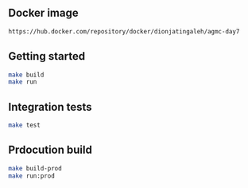 ## Docker image

```bash
https://hub.docker.com/repository/docker/dionjatingaleh/agmc-day7
```

## Getting started

```bash
make build
make run
```

## Integration tests

```bash
make test
```

## Prdocution build

```bash
make build-prod
make run:prod
```

